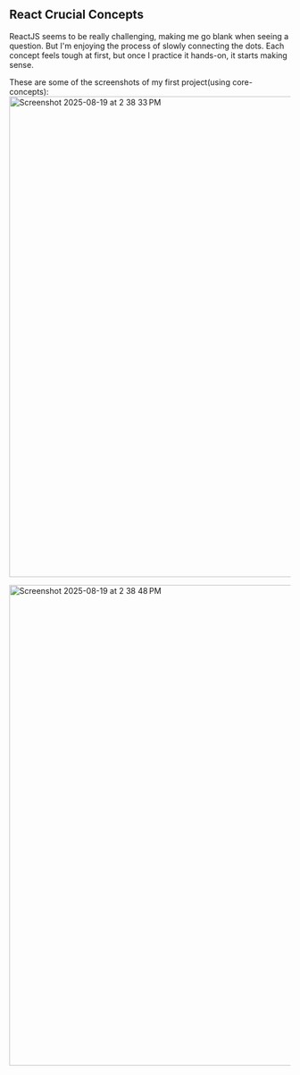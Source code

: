 ## React Crucial Concepts

ReactJS seems to be really challenging, making me go blank when seeing a question.
But I'm enjoying the process of slowly connecting the dots. 
Each concept feels tough at first, but once I practice it hands-on, it starts making sense.


These are some of the screenshots of my first project(using core-concepts):
<img width="1660" height="860" alt="Screenshot 2025-08-19 at 2 38 33 PM" src="https://github.com/user-attachments/assets/0268c777-67b2-43d3-aa49-2eb7e14357e9" />

<img width="1660" height="860" alt="Screenshot 2025-08-19 at 2 38 48 PM" src="https://github.com/user-attachments/assets/64269f2e-bf32-4278-86da-e1e9fbf8f5c8" />
